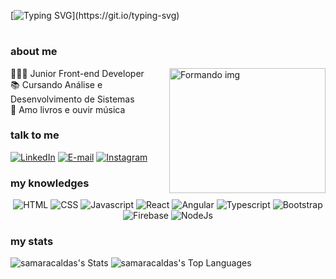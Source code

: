 [![Typing SVG](https://readme-typing-svg.demolab.com?font=Fira+Code&weight=600&size=22&pause=996&color=9407F7&random=false&width=435&lines=Ol%C3%A1%2C+meu+nome+%C3%A9+Samara!;Desenvolvedora+Front-End+Jr.)](https://git.io/typing-svg)

#

<h3 align="left">about me</h3>

<div align="left"  >  
  <img height="200" src="https://media.giphy.com/media/JIX9t2j0ZTN9S/giphy.gif"  width="250"  align="right"  alt="Formando img"/>
   
  👩🏻‍💻 Junior Front-end Developer <br> 
  📚 Cursando Análise e Desenvolvimento de Sistemas  <br> 
  🎲 Amo livros e ouvir música  <br> 
 
 </div>

 <h3 align="left">talk to me</h3>

[![LinkedIn](https://img.shields.io/badge/-LinkedIn-000?style=for-the-badge&logo=linkedin&logoColor=9407F7&color:FFF)](https://www.linkedin.com/in/samara-caldas-1ab88120a)
[![E-mail](https://img.shields.io/badge/-Email-000?style=for-the-badge&logo=microsoft-outlook&logoColor=9407F7&color:FFF)](mailto:samaracaldass@hotmail.com)
[![Instagram](https://img.shields.io/badge/-Instagram-000?style=for-the-badge&logo=instagram&logoColor=9407F7&color:FFF)](https://www.instagram.com/ssamaracaldass/)


<h3 align="left">my knowledges</h3>

<div style="text-align: center;">
  <img src="https://img.shields.io/badge/HTML5-E34F26.svg?style=for-the-badge&logo=HTML5&logoColor=white" alt="HTML" />
  <img src="https://img.shields.io/badge/CSS3-1572B6.svg?style=for-the-badge&logo=CSS3&logoColor=white" alt="CSS" />
  <img src="https://img.shields.io/badge/JavaScript-F7DF1E.svg?style=for-the-badge&logo=JavaScript&logoColor=black" alt="Javascript" />
  <img src="https://img.shields.io/badge/React-61DAFB.svg?style=for-the-badge&logo=React&logoColor=black" alt="React" />
  <img src="https://img.shields.io/badge/angular-%23DD0031.svg?style=for-the-badge&logo=angular&logoColor=white" alt="Angular" />
  <img src="https://img.shields.io/badge/TypeScript-3178C6.svg?style=for-the-badge&logo=TypeScript&logoColor=white" alt="Typescript" />
  <img src="https://img.shields.io/badge/Bootstrap-7952B3.svg?style=for-the-badge&logo=Bootstrap&logoColor=white" alt="Bootstrap" />
  <img src="https://img.shields.io/badge/firebase-a08021?style=for-the-badge&logo=firebase&logoColor=ffcd34" alt="Firebase" />
  <img src="https://img.shields.io/badge/Node.js-5FA04E.svg?style=for-the-badge&logo=nodedotjs&logoColor=white" alt="NodeJs" />
</div>


<h3 align="left">my stats</h3>

 ![samaracaldas's Stats](https://github-readme-stats.vercel.app/api?username=samaracaldas&theme=midnight-purple&show_icons=true&hide_border=true&count_private=true&hide_title=true)
 ![samaracaldas's Top Languages](https://github-readme-stats.vercel.app/api/top-langs/?username=samaracaldas&theme=midnight-purple&show_icons=true&hide_border=true&layout=compact)
